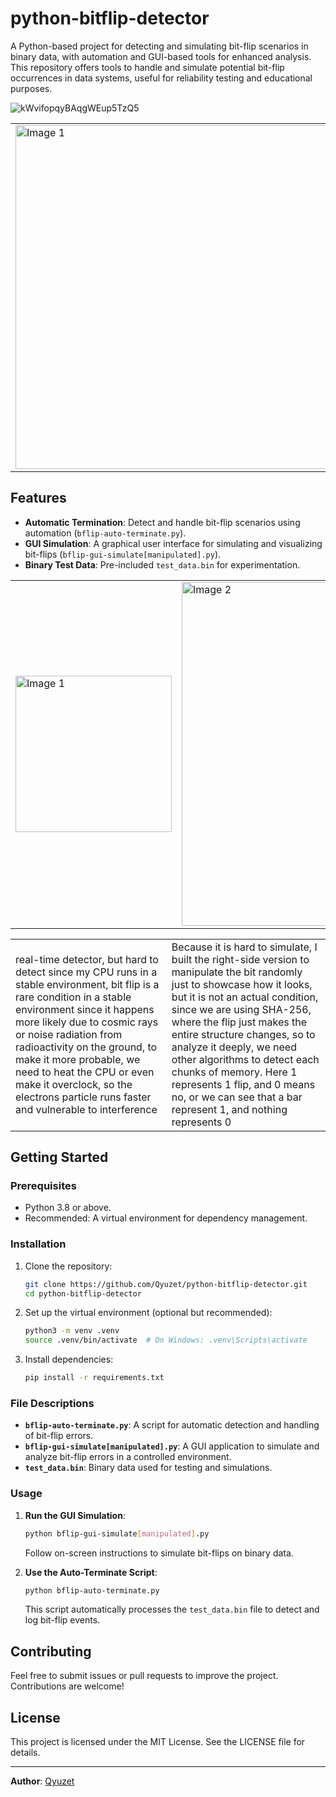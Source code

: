 # python-bitflip-detector

A Python-based project for detecting and simulating bit-flip scenarios in binary data, with automation and GUI-based tools for enhanced analysis. This repository offers tools to handle and simulate potential bit-flip occurrences in data systems, useful for reliability testing and educational purposes.

![kWvifopqyBAqgWEup5TzQ5](https://github.com/user-attachments/assets/89563b58-277d-4981-9bc7-63442ff7d6fd)

<div align="center">
  <table>
    <tr>
      <td><img src="https://github.com/user-attachments/assets/d32a8185-5509-4b43-aacf-a6f14e402926" alt="Image 1" style="width:550;"/></td>
      <td><img src="https://github.com/user-attachments/assets/c0e89862-2cc4-4fe1-add8-4cb2e2a5be87" alt="Image 2" style="width:300px;"/></td>
    </tr>
  </table>
</div>


## Features
- **Automatic Termination**: Detect and handle bit-flip scenarios using automation (`bflip-auto-terminate.py`).
- **GUI Simulation**: A graphical user interface for simulating and visualizing bit-flips (`bflip-gui-simulate[manipulated].py`).
- **Binary Test Data**: Pre-included `test_data.bin` for experimentation.


<div align="center">
  <table>
    <tr>
      <td><img src="https://github.com/user-attachments/assets/ede929a8-450d-4c8c-8acf-eeff9d2a1db7" alt="Image 1" style="width:250px;"/></td>
      <td><img src="https://github.com/user-attachments/assets/8bf8f951-ae3b-44d6-9680-8e9923716b60" alt="Image 2" style="width:550px;"/></td>
    </tr>
  </table>
</div>

<div align="center">
  <table>
    <tr>
      <td>real-time detector, but hard to detect since my CPU runs in a stable environment, bit flip is a rare condition in a stable environment since it happens more likely due to cosmic rays or noise radiation from radioactivity on the ground, to make it more probable, we need to heat the CPU or even make it overclock, so the electrons particle runs faster and vulnerable to interference</td>
      <td>Because it is hard to simulate, I built the right-side version to manipulate the bit randomly just to showcase how it looks, but it is not an actual condition, since we are using SHA-256, where the flip just makes the entire structure changes, so to analyze it deeply, we need other algorithms to detect each chunks of memory. Here 1 represents 1 flip, and 0 means no, or we can see that a bar represent 1, and nothing represents 0</td>
    </tr>
  </table>
</div>


## Getting Started

### Prerequisites
- Python 3.8 or above.
- Recommended: A virtual environment for dependency management.

### Installation
1. Clone the repository:
   ```bash
   git clone https://github.com/Qyuzet/python-bitflip-detector.git
   cd python-bitflip-detector
   ```

2. Set up the virtual environment (optional but recommended):
   ```bash
   python3 -m venv .venv
   source .venv/bin/activate  # On Windows: .venv\Scripts\activate
   ```

3. Install dependencies:
   ```bash
   pip install -r requirements.txt
   ```

### File Descriptions
- **`bflip-auto-terminate.py`**: A script for automatic detection and handling of bit-flip errors.
- **`bflip-gui-simulate[manipulated].py`**: A GUI application to simulate and analyze bit-flip errors in a controlled environment.
- **`test_data.bin`**: Binary data used for testing and simulations.

### Usage
1. **Run the GUI Simulation**:
   ```bash
   python bflip-gui-simulate[manipulated].py
   ```
   Follow on-screen instructions to simulate bit-flips on binary data.

2. **Use the Auto-Terminate Script**:
   ```bash
   python bflip-auto-terminate.py
   ```
   This script automatically processes the `test_data.bin` file to detect and log bit-flip events.

## Contributing
Feel free to submit issues or pull requests to improve the project. Contributions are welcome!

## License
This project is licensed under the MIT License. See the LICENSE file for details.

---

**Author**: [Qyuzet](https://github.com/Qyuzet)
